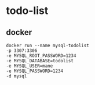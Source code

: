 # todo-list
## docker
```shell
docker run --name mysql-todolist
-p 3307:3306  
-e MYSQL_ROOT_PASSWORD=1234 
-e MYSQL_DATABASE=todolist 
-e MYSQL_USER=mane 
-e MYSQL_PASSWORD=1234 
-d mysql
```